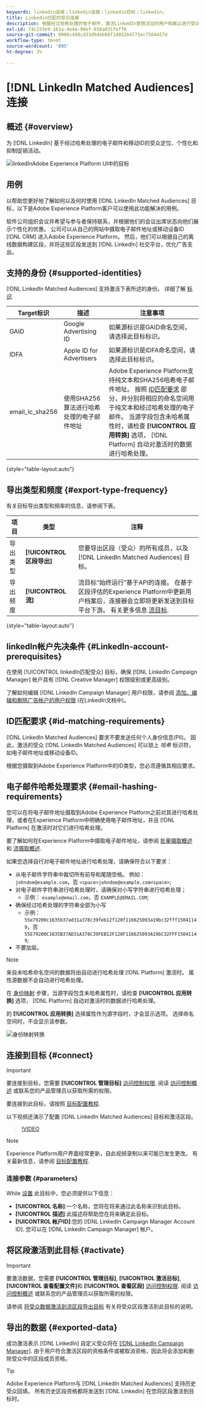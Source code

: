 ```yaml
---
keywords: linkedin连接；linkedin连接；linkedin目标；linkedin;
title: Linkedin匹配的受众连接
description: 根据经过哈希处理的电子邮件，激活LinkedIn营销活动的用户档案以进行受众定位、个性化和抑制。
exl-id: 74c233e9-161a-4e4a-98ef-038a031feff0
source-git-commit: 0006c498cd33d9deb66f1d052b4771ec7504457d
workflow-type: tm+mt
source-wordcount: '895'
ht-degree: 2%

---
```


# [!DNL LinkedIn Matched Audiences] 连接

## 概述 {#overview}

为 [!DNL LinkedIn] 基于经过哈希处理的电子邮件和移动ID的受众定位、个性化和抑制促销活动。

![linkedInAdobe Experience Platform UI中的目标](../../assets/catalog/social/linkedin/catalog.png)

## 用例

以帮助您更好地了解如何以及何时使用 [!DNL LinkedIn Matched Audiences] 目标，以下是Adobe Experience Platform客户可以使用此功能解决的用例。

软件公司组织会议并希望与参与者保持联系，并根据他们的会议出席状态向他们展示个性化的优惠。 公司可以从自己的网站中摄取电子邮件地址或移动设备ID [!DNL CRM] 进入Adobe Experience Platform。 然后，他们可以根据自己的离线数据构建区段，并将这些区段发送到 [!DNL LinkedIn] 社交平台，优化广告支出。

## 支持的身份 {#supported-identities}

[!DNL LinkedIn Matched Audiences] 支持激活下表所述的身份。 详细了解 [标识](/help/identity-service/namespaces.md).

| Target标识 | 描述 | 注意事项 |
|---|---|---|
| GAID | Google Advertising ID | 如果源标识是GAID命名空间，请选择此目标标识。 |
| IDFA | Apple ID for Advertisers | 如果源标识是IDFA命名空间，请选择此目标标识。 |
| email_lc_sha256 | 使用SHA256算法进行哈希处理的电子邮件地址 | Adobe Experience Platform支持纯文本和SHA256哈希电子邮件地址。 按照 [ID匹配要求](#id-matching-requirements-id-matching-requirements) 部分，并分别将相应的命名空间用于纯文本和经过哈希处理的电子邮件。 当源字段包含未哈希属性时，请检查 **[!UICONTROL 应用转换]** 选项， [!DNL Platform] 自动对激活时的数据进行哈希处理。 |

{style=&quot;table-layout:auto&quot;}

## 导出类型和频度 {#export-type-frequency}

有关目标导出类型和频率的信息，请参阅下表。

| 项目 | 类型 | 注释 |
---------|----------|---------|
| 导出类型 | **[!UICONTROL 区段导出]** | 您要导出区段（受众）的所有成员，以及 [!DNL LinkedIn Matched Audiences] 目标。 |
| 导出频度 | **[!UICONTROL 流]** | 流目标“始终运行”基于API的连接。 在基于区段评估的Experience Platform中更新用户档案后，连接器会立即将更新发送到目标平台下游。 有关更多信息 [流目标](/help/destinations/destination-types.md#streaming-destinations). |

{style=&quot;table-layout:auto&quot;}

## linkedIn帐户先决条件 {#LinkedIn-account-prerequisites}

在使用 [!UICONTROL linkedIn匹配受众] 目标，确保 [!DNL LinkedIn Campaign Manager] 帐户具有 [!DNL Creative Manager] 权限级别或更高级别。

了解如何编辑 [!DNL LinkedIn Campaign Manager] 用户权限，请参阅 [添加、编辑和删除广告帐户的用户权限](https://www.linkedin.com/help/lms/answer/5753) (在LinkedIn文档中)。

## ID匹配要求 {#id-matching-requirements}

[!DNL LinkedIn Matched Audiences] 要求不要发送任何个人身份信息(PII)。 因此，激活的受众 [!DNL LinkedIn Matched Audiences] 可以锁上 *哈希* 标识符，如电子邮件地址或移动设备ID。

根据您摄取到Adobe Experience Platform中的ID类型，您必须遵循其相应要求。

## 电子邮件哈希处理要求 {#email-hashing-requirements}

您可以在将电子邮件地址摄取到Adobe Experience Platform之前对其进行哈希处理，或者在Experience Platform中明确使用电子邮件地址，并且 [!DNL Platform] 在激活时对它们进行哈希处理。

要了解如何在Experience Platform中摄取电子邮件地址，请参阅 [批量摄取概述](/help/ingestion/batch-ingestion/overview.md) 和 [流摄取概述](/help/ingestion/streaming-ingestion/overview.md).

如果您选择自行对电子邮件地址进行哈希处理，请确保符合以下要求：

* 从电子邮件字符串中裁切所有前导和尾随空格。 例如： `johndoe@example.com`，否 `<space>johndoe@example.com<space>`;
* 对电子邮件字符串进行哈希处理时，请确保对小写字符串进行哈希处理；
   * 示例： `example@email.com`，否 `EXAMPLE@EMAIL.COM`;
* 确保经过哈希处理的字符串全部为小写
   * 示例： `55e79200c1635b37ad31a378c39feb12f120f116625093a19bc32fff15041149`，否 `55E79200C1635B37AD31A378C39FEB12F120F116625093A19bC32FFF15041149`;
* 不要加盐。

>[!NOTE]
>
>来自未哈希命名空间的数据将由自动进行哈希处理 [!DNL Platform] 激活时。
> 属性源数据不会自动进行哈希处理。
> 
> 在 [身份映射](../../ui/activate-segment-streaming-destinations.md#mapping) 步骤，当源字段包含未哈希属性时，请检查 **[!UICONTROL 应用转换]** 选项， [!DNL Platform] 自动对激活时的数据进行哈希处理。
> 
> 的 **[!UICONTROL 应用转换]** 选择属性作为源字段时，才会显示选项。 选择命名空间时，不会显示该参数。

![身份映射转换](../../assets/ui/activate-destinations/identity-mapping-transformation.png)

## 连接到目标 {#connect}

>[!IMPORTANT]
> 
>要连接到目标，您需要 **[!UICONTROL 管理目标]** [访问控制权限](/help/access-control/home.md#permissions). 阅读 [访问控制概述](/help/access-control/ui/overview.md) 或联系您的产品管理员以获取所需的权限。

要连接到此目标，请按照 [目标配置教程](../../ui/connect-destination.md).

以下视频还演示了配置 [!DNL LinkedIn Matched Audiences] 目标和激活区段。

>[!VIDEO](https://video.tv.adobe.com/v/332599/?quality=12&learn=on&captions=eng)

>[!NOTE]
>
>Experience Platform用户界面经常更新，自此视频录制以来可能已发生更改。 有关最新信息，请参阅 [目标配置教程](../../ui/connect-destination.md).

### 连接参数 {#parameters}

While [设置](../../ui/connect-destination.md) 此目标中，您必须提供以下信息：

* **[!UICONTROL 名称]**:一个名称，您将在将来通过此名称来识别此目标。
* **[!UICONTROL 描述]**:此描述将帮助您在将来确定此目标。
* **[!UICONTROL 帐户ID]**:您的 [!DNL LinkedIn Campaign Manager Account ID]. 您可以在 [!DNL LinkedIn Campaign Manager] 帐户。

## 将区段激活到此目标 {#activate}

>[!IMPORTANT]
> 
>要激活数据，您需要 **[!UICONTROL 管理目标]**, **[!UICONTROL 激活目标]**, **[!UICONTROL 查看配置文件]**&#x200B;和 **[!UICONTROL 查看区段]** [访问控制权限](/help/access-control/home.md#permissions). 阅读 [访问控制概述](/help/access-control/ui/overview.md) 或联系您的产品管理员以获取所需的权限。

请参阅 [将受众数据激活到流区段导出目标](../../ui/activate-segment-streaming-destinations.md) 有关将受众区段激活到此目标的说明。

## 导出的数据 {#exported-data}

成功激活表示 [!DNL LinkedIn] 自定义受众将在 [[!DNL LinkedIn Campaign Manager]](https://www.linkedin.com/campaignmanager/login). 由于用户符合激活区段的资格条件或被取消资格，因此将会添加和删除受众中的区段成员资格。

>[!TIP]
>
>Adobe Experience Platform与 [!DNL LinkedIn Matched Audiences] 支持历史受众回填。 所有历史区段资格都将发送到 [!DNL LinkedIn] 在您将区段激活到目标时。

